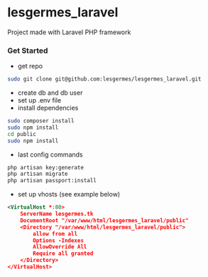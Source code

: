 # lesgermes_laravel

Project made with Laravel PHP framework

### Get Started

- get repo
```bash
sudo git clone git@github.com:lesgermes/lesgermes_laravel.git
```

- create db and db user
- set up .env file
- install dependencies
```bash
sudo composer install
sudo npm install
cd public
sudo npm install
```

- last config commands
```bash
php artisan key:generate
php artisan migrate
php artisan passport:install
```

- set up vhosts (see example below)
```xml
<VirtualHost *:80>
	ServerName lesgermes.tk
	DocumentRoot "/var/www/html/lesgermes_laravel/public"
	<Directory "/var/www/html/lesgermes_laravel/public">
		allow from all
		Options -Indexes
		AllowOverride All
		Require all granted
	</Directory>
</VirtualHost>
```
